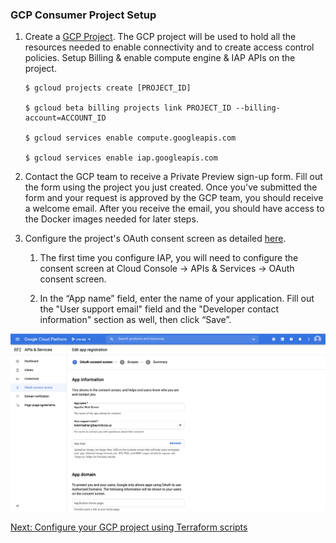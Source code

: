 ### GCP Consumer Project Setup

1.  Create a
    [GCP Project](https://cloud.google.com/resource-manager/docs/creating-managing-projects).
    The GCP project will be used to hold all the resources needed to enable
    connectivity and to create access control policies. Setup Billing & enable
    compute engine & IAP APIs on the project.

    ```
    $ gcloud projects create [PROJECT_ID]

    $ gcloud beta billing projects link PROJECT_ID --billing-account=ACCOUNT_ID

    $ gcloud services enable compute.googleapis.com

    $ gcloud services enable iap.googleapis.com

    ```

2.  Contact the GCP team to receive a Private Preview sign-up form. Fill out the
    form using the project you just created. Once you've submitted the form and
    your request is approved by the GCP team, you should receive a welcome
    email. After you receive the email, you should have access to the Docker
    images needed for later steps.

3.  Configure the project's OAuth consent screen as detailed
    [here](https://cloud.google.com/iap/docs/tutorial-gce#set_up_iap).

    1.  The first time you configure IAP, you will need to configure the consent
        screen at Cloud Console -> APIs & Services -> OAuth consent screen.

    2.  In the “App name” field, enter the name of your application. Fill out
        the "User support email" field and the "Developer contact information"
        section as well, then click “Save”.

![OAuth Consent Screen in the Cloud Console](images/oauth-config.png "OAuth Consent Screen")

[Next: Configure your GCP project using Terraform scripts](terraform-config.md)
